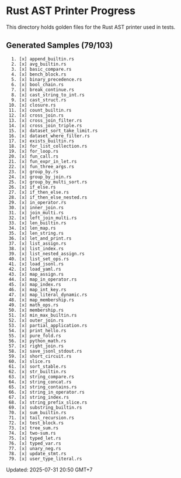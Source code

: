 # Rust AST Printer Progress

This directory holds golden files for the Rust AST printer used in tests.

## Generated Samples (79/103)

      1. [x] append_builtin.rs
      2. [x] avg_builtin.rs
      3. [x] basic_compare.rs
      4. [x] bench_block.rs
      5. [x] binary_precedence.rs
      6. [x] bool_chain.rs
      7. [x] break_continue.rs
      8. [x] cast_string_to_int.rs
      9. [x] cast_struct.rs
     10. [x] closure.rs
     11. [x] count_builtin.rs
     12. [x] cross_join.rs
     13. [x] cross_join_filter.rs
     14. [x] cross_join_triple.rs
     15. [x] dataset_sort_take_limit.rs
     16. [x] dataset_where_filter.rs
     17. [x] exists_builtin.rs
     18. [x] for_list_collection.rs
     19. [x] for_loop.rs
     20. [x] fun_call.rs
     21. [x] fun_expr_in_let.rs
     22. [x] fun_three_args.rs
     23. [x] group_by.rs
     24. [x] group_by_join.rs
     25. [x] group_by_multi_sort.rs
     26. [x] if_else.rs
     27. [x] if_then_else.rs
     28. [x] if_then_else_nested.rs
     29. [x] in_operator.rs
     30. [x] inner_join.rs
     31. [x] join_multi.rs
     32. [x] left_join_multi.rs
     33. [x] len_builtin.rs
     34. [x] len_map.rs
     35. [x] len_string.rs
     36. [x] let_and_print.rs
     37. [x] list_assign.rs
     38. [x] list_index.rs
     39. [x] list_nested_assign.rs
     40. [x] list_set_ops.rs
     41. [x] load_jsonl.rs
     42. [x] load_yaml.rs
     43. [x] map_assign.rs
     44. [x] map_in_operator.rs
     45. [x] map_index.rs
     46. [x] map_int_key.rs
     47. [x] map_literal_dynamic.rs
     48. [x] map_membership.rs
     49. [x] math_ops.rs
     50. [x] membership.rs
     51. [x] min_max_builtin.rs
     52. [x] outer_join.rs
     53. [x] partial_application.rs
     54. [x] print_hello.rs
     55. [x] pure_fold.rs
     56. [x] python_math.rs
     57. [x] right_join.rs
     58. [x] save_jsonl_stdout.rs
     59. [x] short_circuit.rs
     60. [x] slice.rs
     61. [x] sort_stable.rs
     62. [x] str_builtin.rs
     63. [x] string_compare.rs
     64. [x] string_concat.rs
     65. [x] string_contains.rs
     66. [x] string_in_operator.rs
     67. [x] string_index.rs
     68. [x] string_prefix_slice.rs
     69. [x] substring_builtin.rs
     70. [x] sum_builtin.rs
     71. [x] tail_recursion.rs
     72. [x] test_block.rs
     73. [x] tree_sum.rs
     74. [x] two-sum.rs
     75. [x] typed_let.rs
     76. [x] typed_var.rs
     77. [x] unary_neg.rs
     78. [x] update_stmt.rs
     79. [x] user_type_literal.rs

Updated: 2025-07-31 20:50 GMT+7
